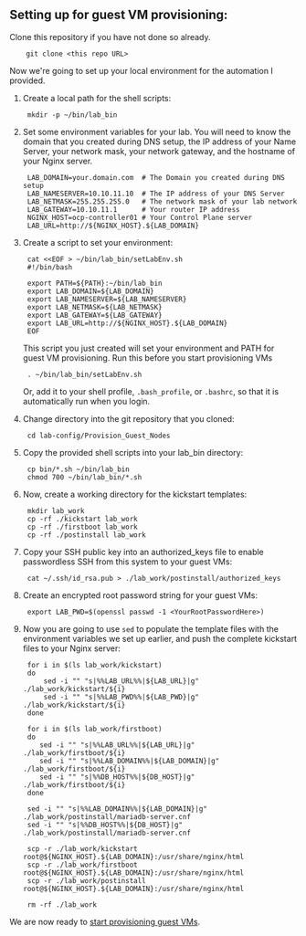 ## Setting up for guest VM provisioning:

Clone this repository if you have not done so already.

        git clone <this repo URL>

Now we're going to set up your local environment for the automation I provided.

1. Create a local path for the shell scripts:

        mkdir -p ~/bin/lab_bin
    
1. Set some environment variables for your lab.  You will need to know the domain that you created during DNS setup, the IP address of your Name Server, your network mask, your network gateway, and the hostname of your Nginx server. 

        LAB_DOMAIN=your.domain.com  # The Domain you created during DNS setup
        LAB_NAMESERVER=10.10.11.10  # The IP address of your DNS Server
        LAB_NETMASK=255.255.255.0   # The network mask of your lab network
        LAB_GATEWAY=10.10.11.1      # Your router IP address
        NGINX_HOST=ocp-controller01 # Your Control Plane server
        LAB_URL=http://${NGINX_HOST}.${LAB_DOMAIN}

1. Create a script to set your environment:

        cat <<EOF > ~/bin/lab_bin/setLabEnv.sh
        #!/bin/bash

        export PATH=${PATH}:~/bin/lab_bin
        export LAB_DOMAIN=${LAB_DOMAIN}
        export LAB_NAMESERVER=${LAB_NAMESERVER}
        export LAB_NETMASK=${LAB_NETMASK}
        export LAB_GATEWAY=${LAB_GATEWAY}
        export LAB_URL=http://${NGINX_HOST}.${LAB_DOMAIN}
        EOF

    This script you just created will set your environment and PATH for guest VM provisioning.  Run this before you start provisioning VMs

        . ~/bin/lab_bin/setLabEnv.sh

    Or, add it to your shell profile, `.bash_profile`, or `.bashrc`, so that it is automatically run when you login.

1. Change directory into the git repository that you cloned:

        cd lab-config/Provision_Guest_Nodes
    
1. Copy the provided shell scripts into your lab_bin directory:

        cp bin/*.sh ~/bin/lab_bin
        chmod 700 ~/bin/lab_bin/*.sh
    
1. Now, create a working directory for the kickstart templates:

        mkdir lab_work
        cp -rf ./kickstart lab_work 
        cp -rf ./firstboot lab_work
        cp -rf ./postinstall lab_work

1. Copy your SSH public key into an authorized_keys file to enable passwordless SSH from this system to your guest VMs:

        cat ~/.ssh/id_rsa.pub > ./lab_work/postinstall/authorized_keys
    
1. Create an encrypted root password string for your guest VMs:

        export LAB_PWD=$(openssl passwd -1 <YourRootPasswordHere>)
    
1. Now you are going to use `sed` to populate the template files with the environment variables we set up earlier, and push the complete kickstart files to your Nginx server:

        for i in $(ls lab_work/kickstart)
        do
            sed -i "" "s|%%LAB_URL%%|${LAB_URL}|g" ./lab_work/kickstart/${i}
            sed -i "" "s|%%LAB_PWD%%|${LAB_PWD}|g" ./lab_work/kickstart/${i}
        done

        for i in $(ls lab_work/firstboot)
        do
           sed -i "" "s|%%LAB_URL%%|${LAB_URL}|g" ./lab_work/firstboot/${i}
           sed -i "" "s|%%LAB_DOMAIN%%|${LAB_DOMAIN}|g" ./lab_work/firstboot/${i}
           sed -i "" "s|%%DB_HOST%%|${DB_HOST}|g" ./lab_work/firstboot/${i}
        done

        sed -i "" "s|%%LAB_DOMAIN%%|${LAB_DOMAIN}|g" ./lab_work/postinstall/mariadb-server.cnf
        sed -i "" "s|%%DB_HOST%%|${DB_HOST}|g" ./lab_work/postinstall/mariadb-server.cnf

        scp -r ./lab_work/kickstart root@${NGINX_HOST}.${LAB_DOMAIN}:/usr/share/nginx/html
        scp -r ./lab_work/firstboot root@${NGINX_HOST}.${LAB_DOMAIN}:/usr/share/nginx/html
        scp -r ./lab_work/postinstall root@${NGINX_HOST}.${LAB_DOMAIN}:/usr/share/nginx/html

        rm -rf ./lab_work

We are now ready to [start provisioning guest VMs](README.md).

